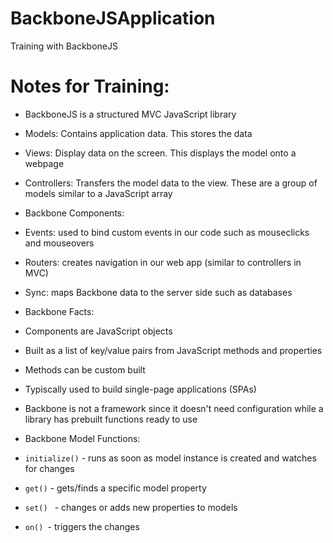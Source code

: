 # BackboneJSApplication
Training with BackboneJS

# Notes for Training:
* BackboneJS is a structured MVC JavaScript library
 * Models: Contains application data. This stores the data
 * Views: Display data on the screen. This displays the model onto a webpage
 * Controllers: Transfers the model data to the view. These are a group of models similar to a JavaScript array

* Backbone Components:
 * Events: used to bind custom events in our code such as mouseclicks and mouseovers
 * Routers: creates navigation in our web app (similar to controllers in MVC)
 * Sync: maps Backbone data to the server side such as databases

* Backbone Facts:
 * Components are JavaScript objects
  * Built as a list of key/value pairs from JavaScript methods and properties
  * Methods can be custom built
 * Typiscally used to build single-page applications (SPAs)
 * Backbone is not a framework since it doesn't need configuration while a library has prebuilt functions ready to use

* Backbone Model Functions:
 * ``` initialize() ``` - runs as soon as model instance is created and watches for changes
 * ``` get() ```  - gets/finds a specific model property
 * ```set() ``` - changes or adds new properties to models
 * ```on() ```- triggers the changes
